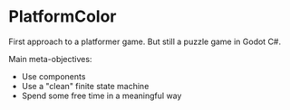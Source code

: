 # PlatformColor

First approach to a platformer game. But still a puzzle game in Godot C#.

Main meta-objectives:
* Use components 
* Use a "clean" finite state machine 
* Spend some free time in a meaningful way